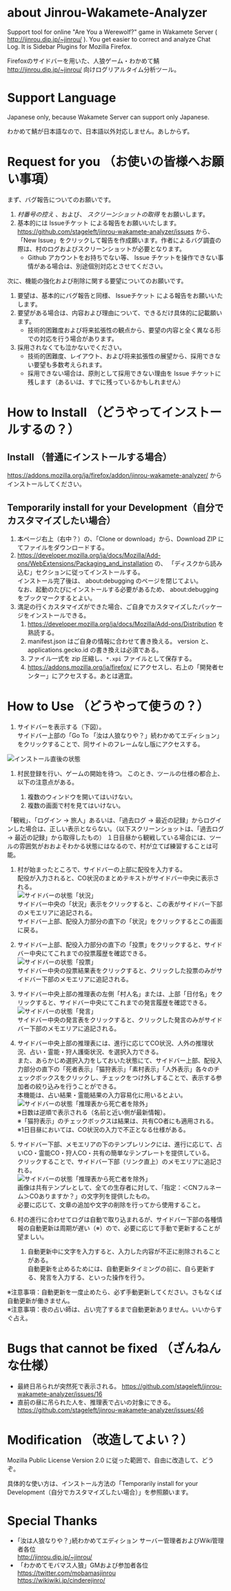 # about Jinrou-Wakamete-Analyzer

Support tool for online "Are You a Werewolf?" game in Wakamete Server ( http://jinrou.dip.jp/~jinrou/ ).
You get easier to correct and analyze Chat Log.
It is Sidebar Plugins for Mozilla Firefox.

Firefoxのサイドバーを用いた、人狼ゲーム・わかめて鯖 http://jinrou.dip.jp/~jinrou/ 向けログリアルタイム分析ツール。

# Support Language

Japanese only, because Wakamete Server can support only Japanese.

わかめて鯖が日本語なので、日本語以外対応しません。あしからず。

# Request for you （お使いの皆様へお願い事項）

まず、バグ報告についてのお願いです。

1. *村番号の控え* 、および、 *スクリーンショットの取得* をお願いします。
1. 基本的には Issueチケット による報告をお願いいたします。  
   https://github.com/stageleft/jinrou-wakamete-analyzer/issues から、「New Issue」をクリックして報告を作成願います。作者によるバグ調査の際は、村のログおよびスクリーンショットが必要となります。
    * Github アカウントをお持ちでない等、 Issue チケットを操作できない事情がある場合は、別途個別対応とさせてください。

次に、機能の強化および削除に関する要望についてのお願いです。

1. 要望は、基本的にバグ報告と同様、 Issueチケット による報告をお願いいたします。  
1. 要望がある場合は、内容および理由について、できるだけ具体的に記載願います。
    * 技術的困難度および将来拡張性の観点から、要望の内容と全く異なる形での対応を行う場合があります。
1. 採用されなくても泣かないでください。
    * 技術的困難度、レイアウト、および将来拡張性の展望から、採用できない要望も多数考えられます。
    * 採用できない場合は、原則として採用できない理由を Issue チケットに残します（あるいは、すでに残っているかもしれません）

# How to Install （どうやってインストールするの？）

## Install （普通にインストールする場合）

https://addons.mozilla.org/ja/firefox/addon/jinrou-wakamete-analyzer/ からインストールしてください。

## Temporarily install for your Development（自分でカスタマイズしたい場合）

1. 本ページ右上（右中？）の、「Clone or download」から、Download ZIP にてファイルをダウンロードする。
1. https://developer.mozilla.org/ja/docs/Mozilla/Add-ons/WebExtensions/Packaging_and_installation の、
「ディスクから読み込む」セクションに従ってインストールする。  
   インストール完了後は、 about:debugging のページを閉じてよい。  
   なお、起動のたびにインストールする必要があるため、 about:debugging をブックマークするとよい。
1. 満足の行くカスタマイズができた場合、ご自身でカスタマイズしたパッケージをインストールできる。
    1. https://developer.mozilla.org/ja/docs/Mozilla/Add-ons/Distribution を熟読する。
    1. manifest.json はご自身の情報に合わせて書き換える。 version と、 applications.gecko.id の書き換えは必須である。
    1. ファイル一式を zip 圧縮し、`*.xpi` ファイルとして保存する。
    1. https://addons.mozilla.org/ja/firefox/ にアクセスし、右上の「開発者センター」にアクセスする。あとは適宜。

# How to Use （どうやって使うの？）

1. サイドバーを表示する（下図）。  
   サイドバー上部の「Go To 「汝は人狼なりや？」続わかめてエディション」をクリックすることで、同サイトのフレームなし版にアクセスする。

![インストール直後の状態](./doc/usage-1.png "インストール直後の状態")

1. 村民登録を行い、ゲームの開始を待つ。
  このとき、ツールの仕様の都合上、以下の注意点がある。

    1. 複数のウィンドウを開いてはいけない。
    1. 複数の画面で村を見てはいけない。

「観戦」、「ログイン → 旅人」あるいは、「過去ログ → 最近の記録」からログインした場合は、正しい表示とならない。（以下スクリーンショットは、「過去ログ → 最近の記録」から取得したもの）
１日目昼から観戦している場合には、ツールの雰囲気がおおよそわかる状態にはなるので、村が立てば練習することは可能。

1. 村が始まったところで、サイドバーの上部に配役を入力する。  
   配役が入力されると、CO状況のまとめテキストがサイドバー中央に表示される。  
![サイドバーの状態「状況」](./doc/usage-2.png "サイドバーの状態「状況」")  
サイドバー中央の「状況」表示をクリックすると、この表がサイドバー下部のメモエリアに追記される。    
サイドバー上部、配役入力部分の直下の「状況」をクリックするとこの画面に戻る。

1. サイドバー上部、配役入力部分の直下の「投票」をクリックすると、サイドバー中央にてこれまでの投票履歴を確認できる。  
![サイドバーの状態「投票」](./doc/usage-3.png "サイドバーの状態「投票」")  
サイドバー中央の投票結果表をクリックすると、クリックした投票のみがサイドバー下部のメモエリアに追記される。    

1. サイドバー中央上部の推理表の左側「村人名」または、上部「日付名」をクリックすると、サイドバー中央にてこれまでの発言履歴を確認できる。  
![サイドバーの状態「発言」](./doc/usage-4.png "サイドバーの状態「発言」")  
サイドバー中央の発言表をクリックすると、クリックした発言のみがサイドバー下部のメモエリアに追記される。    

1. サイドバー中央上部の推理表には、進行に応じてCO状況、人外の推理状況、占い・霊能・狩人護衛状況、を選択入力できる。  
   また、あらかじめ選択入力をしておいた状態にて、サイドバー上部、配役入力部分の直下の「死者表示」「猫狩表示」「素村表示」「人外表示」各々のチェックボックスをクリックし、チェックをつけ外しすることで、表示する参加者の絞り込みを行うことができる。  
   本機能は、占い結果・霊能結果の入力容易化に用いるとよい。  
![サイドバーの状態「推理表から死亡者を除外」](./doc/usage-5.png "サイドバーの状態「推理表から死亡者を除外」")  
※日数は逆順で表示される（名前と近い側が最新情報）。  
※「猫狩表示」のチェックボックスは結果は、共有CO者にも適用される。  
※1日目昼においては、CO状況の入力で不正となる仕様がある。

1. サイドバー下部、メモエリアの下のテンプレリンクには、進行に応じて、占いCO・霊能CO・狩人CO・共有の簡単なテンプレートを提供している。  
   クリックすることで、サイドバー下部（リンク直上）のメモエリアに追記される。   
![サイドバーの状態「推理表から死亡者を除外」](./doc/usage-6.png "サイドバーの状態「推理表から死亡者を除外」")  
   画像は共有テンプレとして、全ての生存者に対して、「指定：＜CNフルネーム＞COありますか？」の文字列を提供したもの。  
   必要に応じて、文章の追加や文字の削除を行ってから使用すること。

1. 村の進行に合わせてログは自動で取り込まれるが、サイドバー下部の各種情報の自動更新は周期が遅い（※）ので、必要に応じて手動で更新することが望ましい。  
    1. 自動更新中に文字を入力すると、入力した内容が不正に削除されることがある。  
       自動更新を止めるためには、自動更新タイミングの前に、自ら更新する、発言を入力する、といった操作を行う。

※注意事項：自動更新を一度止めたら、必ず手動更新してください。さもなくば自動更新が働きません。  
※注意事項：夜の占い師は、占い完了するまで自動更新ありません。いいからすぐ占え。

# Bugs that cannot be fixed （ざんねんな仕様）

* 最終日吊られが突然死で表示される。 https://github.com/stageleft/jinrou-wakamete-analyzer/issues/16
* 直前の昼に吊られた人を、推理表で占いの対象にできる。 https://github.com/stageleft/jinrou-wakamete-analyzer/issues/46

# Modification （改造してよい？）

Mozilla Public License Version 2.0 に従った範囲で、自由に改造して、どうぞ。

具体的な使い方は、インストール方法の「Temporarily install for your Development（自分でカスタマイズしたい場合）」を参照願います。

# Special Thanks

* ｢汝は人狼なりや？｣続わかめてエディション サーバー管理者およびWiki管理者各位  
  http://jinrou.dip.jp/~jinrou/
* 「わかめてモバマス人狼」GMおよび参加者各位  
  https://twitter.com/mobamasjinrou  
  https://wikiwiki.jp/cinderejinro/


